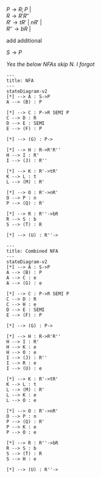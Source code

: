 $P\rightarrow R;P\ |$ \
$R \rightarrow R' R''$\
$R' \rightarrow t R'\ |\ nR'\ |$ \
$R'' \rightarrow bR\ |$

add additional

$S\rightarrow P$

*Yes the below NFAs skip N. I forgot*

```mermaid
---
title: NFA
---
stateDiagram-v2
[*] --> A : S->P
A --> (B) : P

[*] --> C : P->R SEMI P
C --> D : R
D --> E : SEMI
E --> (F) : P

[*] --> (G) : P->

[*] --> H : R->R'R''
H --> I : R'
I --> (J) : R''

[*] --> K : R'->tR'
K --> L : t
L --> (M) : R'

[*] --> O : R'->nR'
O --> P : n
P --> (Q) : R'

[*] --> R : R''->bR
R --> S : b
S --> (T) : R

[*] --> (U) : R''->
```

```mermaid
---
title: Combined NFA
---
stateDiagram-v2
[*] --> A : S->P
A --> (B) : P
A --> C : e
A --> (G) : e

[*] --> C : P->R SEMI P
C --> D : R
C --> H : e
D --> E : SEMI
E --> (F) : P

[*] --> (G) : P->

[*] --> H : R->R'R''
H --> I : R'
H --> K : e
H --> O : e
I --> (J) : R''
I --> R : e
I --> (U) : e

[*] --> K : R'->tR'
K --> L : t
L --> (M) : R'
L --> K : e
L --> O : e

[*] --> O : R'->nR'
O --> P : n
P --> (Q) : R'
P --> K : e
P --> O : e

[*] --> R : R''->bR
R --> S : b
S --> (T) : R
S --> H : e

[*] --> (U) : R''->
```
